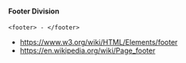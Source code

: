 #### Footer Division
```
<footer> - </footer>
```

* https://www.w3.org/wiki/HTML/Elements/footer
* https://en.wikipedia.org/wiki/Page_footer
